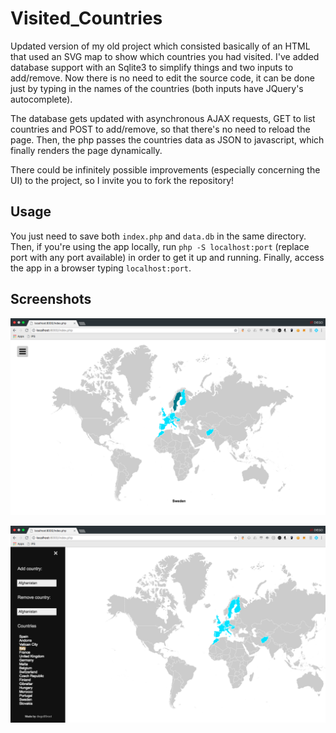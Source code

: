 # Visited_Countries
Updated version of my old project which consisted basically of an HTML that used an SVG map to show which countries you had visited. I've added database support with an Sqlite3 to simplify things and two inputs to add/remove. Now there is no need to edit the source code, it can be done just by typing in the names of the countries (both inputs have JQuery's autocomplete).

The database gets updated with asynchronous AJAX requests, GET to list countries and POST to add/remove, so that there's no need to reload the page. Then, the php passes the countries data as JSON to javascript, which finally renders the page dynamically.

There could be infinitely possible improvements (especially concerning the UI) to the project, so I invite you to fork the repository!

## Usage

You just need to save both ```index.php``` and ```data.db``` in the same directory. Then, if you're using the app locally, run ```php -S localhost:port``` (replace port with any port available) in order to get it up and running. Finally, access the app in a browser typing ```localhost:port```.

## Screenshots

![Image](https://github.com/diego95root/Visited_Countries/blob/master/Images/screen0.png "First screenshot")

![Image](https://github.com/diego95root/Visited_Countries/blob/master/Images/screen1.png "Second screenshot")
